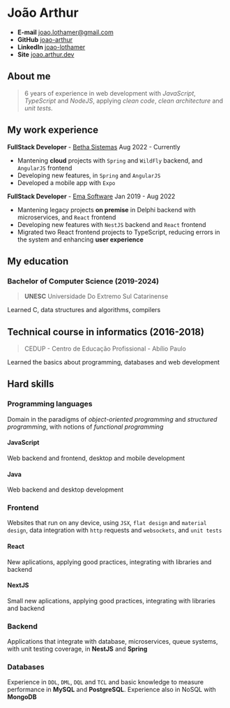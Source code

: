 # João Arthur

- **E-mail** [joao.lothamer@gmail.com](mailto://joao.lothamer@gmail.com)
- **GitHub** [joao-arthur](https://github.com/joao-arthur)
- **LinkedIn** [joao-lothamer](https://www.linkedin.com/in/joao-lothamer)
- **Site** [joao.arthur.dev](https://www.joao-arthur.dev)

## About me

> 6 years of experience in web development with _JavaScript_, _TypeScript_ and _NodeJS_, applying _clean code_, _clean architecture_ and _unit tests_.

## My work experience

**FullStack Developer** - [Betha Sistemas](https://www.betha.com.br/) Aug 2022 - Currently

- Mantening **cloud** projects with `Spring` and `WildFly` backend, and `AngularJS` frontend
- Developing new features, in `Spring` and `AngularJS`
- Developed a mobile app with `Expo`

**FullStack Developer** - [Ema Software](https://ema.net.br/) Jan 2019 - Aug 2022

- Mantening legacy projects **on premise** in Delphi backend with microservices, and `React` frontend
- Developing new features with `NestJS` backend and `React` frontend
- Migrated two React frontend projects to TypeScript, reducing errors in the system and enhancing **user experience**

## My education

### Bachelor of Computer Science (2019-2024)

> **UNESC** Universidade Do Extremo Sul Catarinense

Learned C, data structures and algorithms, compilers

## Technical course in informatics (2016-2018)

> CEDUP - Centro de Educação Profissional - Abílio Paulo

Learned the basics about programming, databases and web development

## Hard skills

### Programming languages

Domain in the paradigms of _object-oriented programming_ and _structured programming_, with notions of _functional programming_

#### JavaScript

Web backend and frontend, desktop and mobile development

#### Java

Web backend and desktop development

### Frontend

Websites that run on any device, using `JSX`, `flat design` and `material design`, data integration with `http` requests and `websockets`, and `unit tests` 

#### React

New aplications, applying good practices, integrating with libraries and backend

#### NextJS

Small new aplications, applying good practices, integrating with libraries and backend

### Backend

Applications that integrate with database, microservices, queue systems, with unit testing coverage, in **NestJS** and **Spring**

### Databases

Experience in `DDL`, `DML`, `DQL` and `TCL` and basic knowledge to measure performance in **MySQL** and **PostgreSQL**. Experience also in NoSQL with **MongoDB**